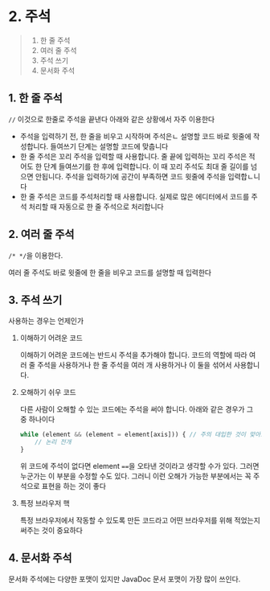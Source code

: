 # 2. 주석

> 1. 한 줄 주석
> 2. 여러 줄 주석
> 3. 주석 쓰기
> 4. 문서화 주석

## 1. 한 줄 주석

`//` 이것으로 한줄로 주석을 끝낸다 아래와 같은 상황에서 자주 이용한다

- 주석을 입력하기 전, 한 줄을 비우고 시작하며 주석은ㄴ 설명할 코드 바로 윗줄에 작성합니다. 들여쓰기 단계는 설명할 코드에 맞춥니다
- 한 줄 주석은 꼬리 주석을 입력할 때 사용합니다. 줄 끝에 입력하는 꼬리 주석은 적어도 한 단계 들여쓰기를 한 후에 입력합니다. 이 때 꼬리 주석도 최대 줄 길이를 넘으면 안됩니다. 주석을 입력하기에 공간이 부족하면 코드 윗줄에 주석을 입력합ㄴ니다
- 한 줄 주석은 코드를 주석처리할 때 사용합니다. 실제로 많은 에디터에서 코드를 주석 처리할 때 자동으로 한 줄 주석으로 처리합니다

## 2. 여러 줄 주석

`/* */`을 이용한다.

여러 줄 주석도 바로 윗줄에 한 줄을 비우고 코드를 설명할 때 입력한다

## 3. 주석 쓰기

사용하는 경우는 언제인가

1. 이해하기 어려운 코드

   이해하기 어려운 코드에는 반드시 주석을 추가해야 합니다. 코드의 역할에 따라 여러 줄 주석을 사용하거나 한 줄 주석을 여러 개 사용하거나 이 둘을 섞어서 사용합니다.

2. 오해하기 쉬우 코드

   다른 사람이 오해할 수 있는 코드에는 주석을 써야 합니다. 아래와 같은 경우가 그 중 하나이다

   ```javascript
   while (element && (element = element[axis])) { // 주의 대입한 것이 맞아요
       // 논리 전개
   }
   ```

   위 코드에 주석이 없다면 element `==`을 오타낸 것이라고 생각할 수가 있다. 그러면 누군가는 이 부분을 수정할 수도 있다. 그러니 이런 오해가 가능한 부분에서는 꼭 주석으로 표현을 하는 것이 좋다

3. 특정 브라우저 핵

   특정 브라우저에서 작동할 수 있도록 만든 코드라고 어떤 브라우저를 위해 적었는지 써주는 것이 중요하다

## 4. 문서화 주석

문서화 주석에는 다양한 포맷이 있지만 JavaDoc 문서 포맷이 가장 많이 쓰인다. 